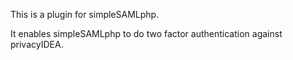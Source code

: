 This is a plugin for simpleSAMLphp.

It enables simpleSAMLphp to do two factor authentication against 
privacyIDEA.
